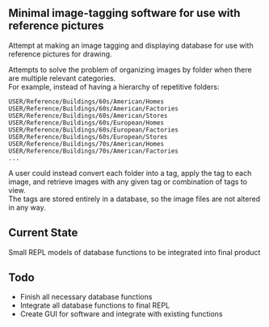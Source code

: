 ## Minimal image-tagging software for use with reference pictures

Attempt at making an image tagging and displaying database for use with reference pictures for drawing.

Attempts to solve the problem of organizing images by folder when there are multiple relevant categories.  
For example, instead of having a hierarchy of repetitive folders:
```
USER/Reference/Buildings/60s/American/Homes
USER/Reference/Buildings/60s/American/Factories
USER/Reference/Buildings/60s/American/Stores
USER/Reference/Buildings/60s/European/Homes
USER/Reference/Buildings/60s/European/Factories
USER/Reference/Buildings/60s/European/Stores
USER/Reference/Buildings/70s/American/Homes
USER/Reference/Buildings/70s/American/Factories
...
```
A user could instead convert each folder into a tag, apply the tag to each image, and retrieve images with any given tag or combination of tags to view.  
The tags are stored entirely in a database, so the image files are not altered in any way.  

## Current State

Small REPL models of database functions to be integrated into final product

## Todo

- Finish all necessary database functions
- Integrate all database functions to final REPL
- Create GUI for software and integrate with existing functions